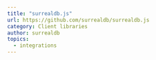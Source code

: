 ```yaml
---
title: "surrealdb.js"
url: https://github.com/surrealdb/surrealdb.js
category: Client libraries
author: surrealdb
topics:
  - integrations
---
```


